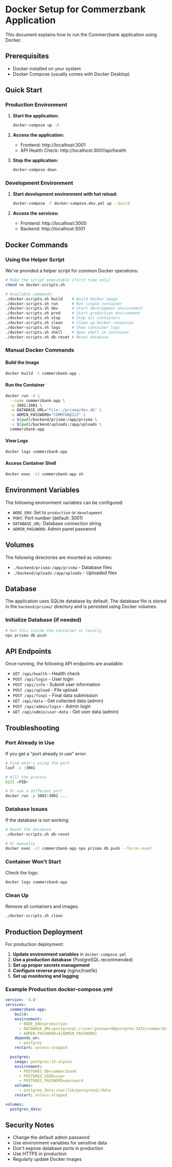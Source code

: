# Docker Setup for Commerzbank Application

This document explains how to run the Commerzbank application using Docker.

## Prerequisites

- Docker installed on your system
- Docker Compose (usually comes with Docker Desktop)

## Quick Start

### Production Environment

1. **Start the application:**
   ```bash
   docker-compose up -d
   ```

2. **Access the application:**
   - Frontend: http://localhost:3001
   - API Health Check: http://localhost:3001/api/health

3. **Stop the application:**
   ```bash
   docker-compose down
   ```

### Development Environment

1. **Start development environment with hot reload:**
   ```bash
   docker-compose -f docker-compose.dev.yml up --build
   ```

2. **Access the services:**
   - Frontend: http://localhost:3000
   - Backend: http://localhost:3001

## Docker Commands

### Using the Helper Script

We've provided a helper script for common Docker operations:

```bash
# Make the script executable (first time only)
chmod +x docker-scripts.sh

# Available commands:
./docker-scripts.sh build    # Build Docker image
./docker-scripts.sh run      # Run single container
./docker-scripts.sh dev      # Start development environment
./docker-scripts.sh prod     # Start production environment
./docker-scripts.sh stop     # Stop all containers
./docker-scripts.sh clean    # Clean up Docker resources
./docker-scripts.sh logs     # Show container logs
./docker-scripts.sh shell    # Open shell in container
./docker-scripts.sh db-reset # Reset database
```

### Manual Docker Commands

#### Build the Image
```bash
docker build -t commerzbank-app .
```

#### Run the Container
```bash
docker run -d \
  --name commerzbank-app \
  -p 3001:3001 \
  -e DATABASE_URL="file:./prisma/dev.db" \
  -e ADMIN_PASSWORD="COMMTAN@123" \
  -v $(pwd)/backend/prisma:/app/prisma \
  -v $(pwd)/backend/uploads:/app/uploads \
  commerzbank-app
```

#### View Logs
```bash
docker logs commerzbank-app
```

#### Access Container Shell
```bash
docker exec -it commerzbank-app sh
```

## Environment Variables

The following environment variables can be configured:

- `NODE_ENV`: Set to `production` or `development`
- `PORT`: Port number (default: 3001)
- `DATABASE_URL`: Database connection string
- `ADMIN_PASSWORD`: Admin panel password

## Volumes

The following directories are mounted as volumes:

- `./backend/prisma:/app/prisma` - Database files
- `./backend/uploads:/app/uploads` - Uploaded files

## Database

The application uses SQLite database by default. The database file is stored in the `backend/prisma/` directory and is persisted using Docker volumes.

### Initialize Database (if needed)
```bash
# Run this inside the container or locally
npx prisma db push
```

## API Endpoints

Once running, the following API endpoints are available:

- `GET /api/health` - Health check
- `POST /api/login` - User login
- `POST /api/info` - Submit user information
- `POST /api/upload` - File upload
- `POST /api/final` - Final data submission
- `GET /api/data` - Get collected data (admin)
- `POST /api/admin/login` - Admin login
- `GET /api/admin/user-data` - Get user data (admin)

## Troubleshooting

### Port Already in Use
If you get a "port already in use" error:
```bash
# Find what's using the port
lsof -i :3001

# Kill the process
kill <PID>

# Or use a different port
docker run -p 3002:3001 ...
```

### Database Issues
If the database is not working:
```bash
# Reset the database
./docker-scripts.sh db-reset

# Or manually
docker exec -it commerzbank-app npx prisma db push --force-reset
```

### Container Won't Start
Check the logs:
```bash
docker logs commerzbank-app
```

### Clean Up
Remove all containers and images:
```bash
./docker-scripts.sh clean
```

## Production Deployment

For production deployment:

1. **Update environment variables** in `docker-compose.yml`
2. **Use a production database** (PostgreSQL recommended)
3. **Set up proper secrets management**
4. **Configure reverse proxy** (nginx/traefik)
5. **Set up monitoring and logging**

### Example Production docker-compose.yml
```yaml
version: '3.8'
services:
  commerzbank-app:
    build: .
    environment:
      - NODE_ENV=production
      - DATABASE_URL=postgresql://user:password@postgres:5432/commerzbank
      - ADMIN_PASSWORD=${ADMIN_PASSWORD}
    depends_on:
      - postgres
    restart: unless-stopped

  postgres:
    image: postgres:15-alpine
    environment:
      - POSTGRES_DB=commerzbank
      - POSTGRES_USER=user
      - POSTGRES_PASSWORD=password
    volumes:
      - postgres_data:/var/lib/postgresql/data
    restart: unless-stopped

volumes:
  postgres_data:
```

## Security Notes

- Change the default admin password
- Use environment variables for sensitive data
- Don't expose database ports in production
- Use HTTPS in production
- Regularly update Docker images



